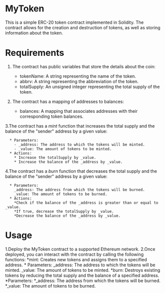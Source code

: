 #  MyToken
This is a simple ERC-20 token contract implemented in Solidity. The contract allows for the creation and destruction of tokens, as well as storing information about the token.

# Requirements
1. The contract has public variables that store the details about the coin:
      - tokenName: A string representing the name of the token.
      * abbrv: A string representing the abbreviation of the token.
      + totalSupply: An unsigned integer representing the total supply of the token.
   
3. The contract has a mapping of addresses to balances:
      * balances: A mapping that associates addresses with their corresponding token balances.
   
3.The contract has a _mint_ function that increases the total supply and the balance of the "sender" address by a given value:

      * Parameters:
        - _address: The address to which the tokens will be minted.
        - _value: The amount of tokens to be minted.
      * Actions:
        * Increase the totalSupply by _value.
        * Increase the balance of the _address by _value.
        
4.The contract has a _burn_ function that decreases the total supply and the balance of the "sender" address by a given value:

      * Parameters:
        _address: The address from which the tokens will be burned.
        _value: The amount of tokens to be burned.
      * Actions:
        *Check if the balance of the _address is greater than or equal to _value.
        *If true, decrease the totalSupply by _value.
        *Decrease the balance of the _address by _value.
# Usage
1.Deploy the MyToken contract to a supported Ethereum network.
2.Once deployed, you can interact with the contract by calling the following functions:
      *mint: Creates new tokens and assigns them to a specified address.
        * Parameters:
          _address: The address to which the tokens will be minted.
          _value: The amount of tokens to be minted.
      *_burn_: Destroys existing tokens by reducing the total supply and the balance of a specified address.
   *Parameters:
     *_address: The address from which the tokens will be burned.
     *_value: The amount of tokens to be burned.
